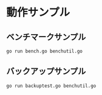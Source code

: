 # 動作サンプル

## ベンチマークサンプル

`go run bench.go benchutil.go`


## バックアップサンプル

`go run backuptest.go benchutil.go`
